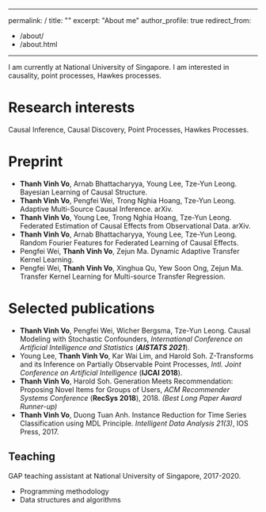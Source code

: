 
---
permalink: /
title: ""
excerpt: "About me"
author_profile: true
redirect_from: 
  - /about/
  - /about.html
---

I am currently at National University of Singapore. I am interested in causality, point processes, Hawkes processes.

Research interests
======
Causal Inference, Causal Discovery, Point Processes, Hawkes Processes.

Preprint
======
- **Thanh Vinh Vo**, Arnab Bhattacharyya, Young Lee, Tze-Yun Leong. Bayesian Learning of Causal Structure.
- **Thanh Vinh Vo**, Pengfei Wei, Trong Nghia Hoang, Tze-Yun Leong. Adaptive Multi-Source Causal Inference. arXiv.
- **Thanh Vinh Vo**, Young Lee, Trong Nghia Hoang, Tze-Yun Leong. Federated Estimation of Causal Effects from Observational Data. arXiv.
- **Thanh Vinh Vo**, Arnab Bhattacharyya, Young Lee, Tze-Yun Leong. Random Fourier Features for Federated Learning of Causal Effects.
- Pengfei Wei, **Thanh Vinh Vo**, Zejun Ma. Dynamic Adaptive Transfer Kernel Learning.
- Pengfei Wei, **Thanh Vinh Vo**, Xinghua Qu, Yew Soon Ong, Zejun Ma. Transfer Kernel Learning for Multi-source Transfer Regression.

Selected publications
======
- **Thanh Vinh Vo**, Pengfei Wei, Wicher Bergsma, Tze-Yun Leong. Causal Modeling with Stochastic Confounders, *International Conference on
Artificial Intelligence and Statistics* (***AISTATS 2021***).
- Young Lee, **Thanh Vinh Vo**, Kar Wai Lim, and Harold Soh. Z-Transforms and its Inference on Partially Observable Point Processes, *Intl. Joint Conference on Artificial Intelligence* (**IJCAI 2018**).
- **Thanh Vinh Vo**, Harold Soh. Generation Meets Recommendation: Proposing Novel Items for Groups of Users, *ACM Recommender Systems Conference* (**RecSys 2018**), 2018. *(Best Long Paper Award Runner-up)*
- **Thanh Vinh Vo**, Duong Tuan Anh. Instance Reduction for Time Series Classification using MDL Principle. *Intelligent Data Analysis 21(3)*, IOS Press, 2017.

Teaching
------
GAP teaching assistant at National University of Singapore, 2017-2020.
- Programming methodology
- Data structures and algorithms
